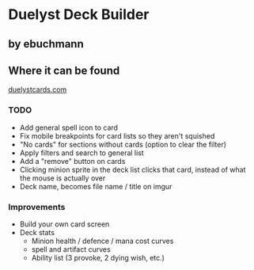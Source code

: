 # Duelyst Deck Builder
## by ebuchmann

## Where it can be found
[duelystcards.com](http://duelystcards.com/)

### TODO
- Add general spell icon to card
- Fix mobile breakpoints for card lists so they aren't squished
- "No cards" for sections without cards (option to clear the filter)
- Apply filters and search to general list
- Add a "remove" button on cards
- Clicking minion sprite in the deck list clicks that card, instead of what the mouse is actually over
- Deck name, becomes file name / title on imgur

### Improvements
- Build your own card screen
- Deck stats
  - Minion health / defence / mana cost curves
  - spell and artifact curves
  - Ability list (3 provoke, 2 dying wish, etc.)
